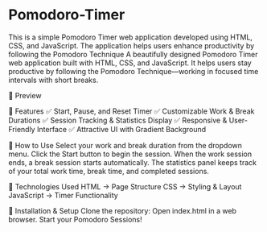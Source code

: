 # Pomodoro-Timer
This is a simple Pomodoro Timer web application developed using HTML, CSS, and JavaScript. The application helps users enhance productivity by following the Pomodoro Technique
A beautifully designed Pomodoro Timer web application built with HTML, CSS, and JavaScript. It helps users stay productive by following the Pomodoro Technique—working in focused time intervals with short breaks.

📸 Preview

🌟 Features
✅ Start, Pause, and Reset Timer
✅ Customizable Work & Break Durations
✅ Session Tracking & Statistics Display
✅ Responsive & User-Friendly Interface
✅ Attractive UI with Gradient Background

🚀 How to Use
Select your work and break duration from the dropdown menu.
Click the Start button to begin the session.
When the work session ends, a break session starts automatically.
The statistics panel keeps track of your total work time, break time, and completed sessions.

📂 Technologies Used
HTML → Page Structure
CSS → Styling & Layout
JavaScript → Timer Functionality

🔧 Installation & Setup
Clone the repository:
Open index.html in a web browser.
Start your Pomodoro Sessions!
